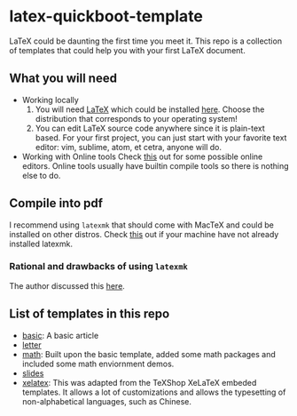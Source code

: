 # latex-quickboot-template
LaTeX could be daunting the first time you meet it. This repo is a collection of templates that could help you with your first LaTeX document.

## What you will need
- Working locally
    1. You will need [LaTeX](https://www.latex-project.org/) which could be installed [here](https://www.latex-project.org/get/). Choose the distribution that corresponds to your operating system!
    2. You can edit LaTeX source code anywhere since it is plain-text based. For your first project, you can just start with your favorite text editor: vim, sublime, atom, et cetra, anyone will do.
- Working with Online tools
    Check [this](https://www.latex-project.org/get/) out for some possible online editors. Online tools usually have builtin compile tools so there is nothing else to do.

## Compile into pdf
I recommend using ```latexmk``` that should come with MacTeX and could be installed on other distros. Check [this](https://mg.readthedocs.io/latexmk.html) out if your machine have not already installed latexmk.

### Rational and drawbacks of using ```latexmk```
The author discussed this [here](https://tex.stackexchange.com/questions/248530/how-sensible-is-it-to-use-latexmk).

## List of templates in this repo
- [basic](https://github.com/tingfengx/latex-quickboot-template/tree/master/basic): A basic article
- [letter](https://github.com/tingfengx/latex-quickboot-template/tree/master/letter)
- [math](https://github.com/tingfengx/latex-quickboot-template/tree/master/math): Built upon the basic template, added some math packages and included some math enviornment demos.
- [slides](https://github.com/tingfengx/latex-quickboot-template/tree/master/slides)
- [xelatex](https://github.com/tingfengx/latex-quickboot-template/tree/master/xelatex): This was adapted from the TeXShop XeLaTeX embeded templates. It allows a lot of customizations and allows the typesetting of non-alphabetical languages, such as Chinese. 
